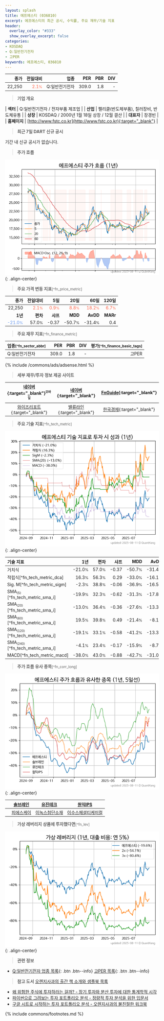 ```yaml
---
layout: splash
title: 에프에스티 (036810)
excerpt: 에프에스티의 최근 공시, 수익률, 주요 재무/기술 지표
header:
  overlay_color: "#333"
  show_overlay_excerpt: false
categories:
- KOSDAQ
- Q:일반전기전자
- 고PER
keywords: 에프에스티, 036810
---
```


| **종가** | **전일대비** | **업종** | **PER** | **PBR** | **DIV** |
| -------: | -----------: | -------: | ------: | ------: | ------: |
| 22,250 | <span style="color: tomato">2.1<small>%</small></span> | Q:일반전기전자 | 309.0 | 1.8 | - |

<!-- more -->


> **기업 개요**<a id="company"></a>

| <span style="white-space:nowrap;">**섹터**</span> | Q:일반전기전자 / 전자부품 제조업 |
| <span style="white-space:nowrap;">**산업**</span> | 펠리클(반도체부품), 칠러장비, 반도체유통 |
| <span style="white-space:nowrap;">**상장**</span> | KOSDAQ / 2000년 1월 18일 상장 / 12월 결산 |
| <span style="white-space:nowrap;">**대표자**</span> | 장경빈 |
| <span style="white-space:nowrap;">**홈페이지**</span> | [http://www.fstc.co.kr](http://www.fstc.co.kr){:target="_blank"} |


> **최근 7일 DART 신규 공시**<a id="dart"></a>

기간 내 신규 공시가 없습니다.


> **주가 흐름**<a id="price"></a>

![036810](/stock/images/036810.png){: .align-center}


> **주요 가격 변동 지표**<small>[^fn_price_metric]</small>

| **종가** | **전일대비** | **5일** | **20일** | **60일** | **120일** |
| -------: | -----------: | ------: | -------: | -------: | --------: |
| 22,250 | <span style="color: tomato">2.1<small>%</small></span> | <span style="color: tomato">0.9<small>%</small></span> | <span style="color: tomato">8.8<small>%</small></span> | <span style="color: tomato">18.2<small>%</small></span> | <span style="color: tomato">6.7<small>%</small></span> |
| **1년** | **편차** | **샤프** | **MDD** | **AvDD** | **MARr** |
| <span style="color: cornflowerblue">-21.0<small>%</small></span> | 57.0<small>%</small> | -0.37 | -50.7<small>%</small> | -31.4<small>%</small> | 0.4 |


> **주요 재무 지표**<small>[^fn_finance_metric]</small>

| **업종**<small>[^fn_sector_abbr]</small> | **PER** | **PBR** | **DIV** | **평가**<small>[^fn_finance_basic_tags]</small> |
| :--------------------------------------- | ------: | ------: | ------: | ----------------------------------------------: |
| Q:일반전기전자 | 309.0 | 1.8 | - | 고PER |



{% include /commons/ads/adsense.html %}

> **세부 재무/투자 정보 제공 사이트**

| [네이버](https://m.stock.naver.com/domestic/stock/036810/finance/summary){:target="_blank"}<sup><small>모바일</small></sup> | [네이버](https://finance.naver.com/item/coinfo.naver?code=036810){:target="_blank"} | [FnGuide](https://comp.fnguide.com/SVO2/ASP/SVD_Invest.asp?gicode=A036810&MenuYn=Y){:target="_blank"} |
| :---: | :---: | :---: |
| [와이즈리포트](https://comp.wisereport.co.kr/company/c1040001.aspx?cmp_cd=036810){:target="_blank"} | [밸류라인](https://www.valueline.co.kr/finance/summary/036810){:target="_blank"} | [한국경제](https://markets.hankyung.com/stock/036810/financial-summary){:target="_blank"} |


> **주요 기술 지표**<small>[^fn_tech_metric]</small>


![036810](/stock/images/036810_tech.png){: .align-center}

| **기술 지표** | **1년** | **편차** | **샤프** | **MDD** | **AvDD** |
| :------------ | ------: | -----------: | -------: | ------: | -------: |
| 거치식 | -21.0<small>%</small> | 57.0<small>%</small> | -0.37 | -50.7<small>%</small> | -31.4<small>%</small> |
| 적립식[^fn_tech_metric_dca] | 16.3<small>%</small> | 56.3<small>%</small> | 0.29 | -33.0<small>%</small> | -16.1<small>%</small> |
| Sig. M[^fn_tech_metric_sigm] | -2.3<small>%</small> | 38.8<small>%</small> | -0.06 | -36.9<small>%</small> | -16.5<small>%</small> |
| SMA<small><sub>(5)</sub></small>[^fn_tech_metric_sma_i] | -19.9<small>%</small> | 32.3<small>%</small> | -0.62 | -31.3<small>%</small> | -17.8<small>%</small> |
| SMA<small><sub>(20)</sub></small>[^fn_tech_metric_sma_i] | -13.0<small>%</small> | 36.4<small>%</small> | -0.36 | -27.6<small>%</small> | -13.3<small>%</small> |
| SMA<small><sub>(60)</sub></small>[^fn_tech_metric_sma_i] | 19.5<small>%</small> | 39.8<small>%</small> | 0.49 | -21.4<small>%</small> | -8.1<small>%</small> |
| SMA<small><sub>(120)</sub></small>[^fn_tech_metric_sma_i] | -19.1<small>%</small> | 33.1<small>%</small> | -0.58 | -41.2<small>%</small> | -13.3<small>%</small> |
| SMA<small><sub>(240)</sub></small>[^fn_tech_metric_sma_i] | -4.1<small>%</small> | 23.4<small>%</small> | -0.17 | -15.9<small>%</small> | -8.7<small>%</small> |
| MACD[^fn_tech_metric_macd] | -38.0<small>%</small> | 43.0<small>%</small> | -0.88 | -42.7<small>%</small> | -31.0<small>%</small> |


> **주가 흐름 유사 종목**<a id="corr"></a><small>[^fn_corr_long]</small>

![036810](/stock/images/036810_corr.png){: .align-center}

|       | [솔브레인](/357780/) | [유진테크](/084370/) | [원익IPS](/240810/) |
| :---: | :------------------------------------: | :------------------------------------: | :------------------------------------: |
|       | [피에스케이](/319660/) | [이녹스첨단소재](/272290/) | [이수스페셜티케미컬](/457190/) |


> **가상 레버리지 상품에 투자했다면**<a id="2x"></a><small>[^fn_lev]</small>

![036810](/stock/images/036810_2x.png){: .align-center}


> **관련 정보**

- [Q:일반전기전자 업종 목록](/stats/sector/kosdaq_업종_일반전기전자_종목/){: .btn .btn--info} [고PER 목록](/fn/fn_high_per/){: .btn .btn--info}

> **참고 도서** [오렌지사과의 출간 책 소개와 샘플북 목록](https://kongdori.tistory.com/691)

- [왜 위험한 주식에 투자하라는 걸까? - 장기 투자와 분산 투자에 대한 통계학적 시각](https://kongdori.tistory.com/421)
- [파이썬으로 그려보는 투자 포트폴리오 분석  - 정량적 투자 분석을 위한 입문서](https://kongdori.tistory.com/643)
- [구글 시트로 시작하는 투자 포트폴리오 분석 - 오렌지사과의 불친절한 워크북](https://kongdori.tistory.com/449)


{% include commons/footnotes.md %}
